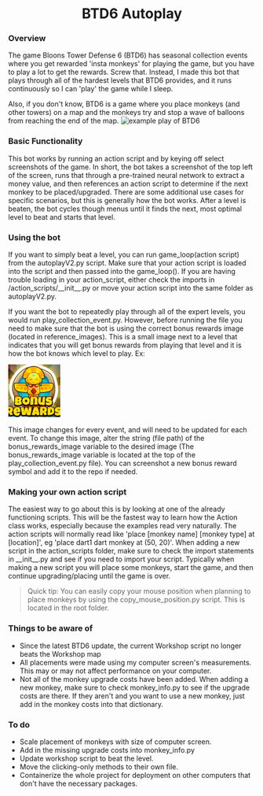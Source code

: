 <h1 align='center'> BTD6 Autoplay </h1>


### Overview
The game Bloons Tower Defense 6 (BTD6) has seasonal collection events where you get rewarded 'insta monkeys' for playing the game, but you have to play a lot to get the rewards. Screw that. Instead, I made this bot that plays through all of the hardest levels that BTD6 provides, and it runs continuously so I can 'play' the game while I sleep.

Also, if you don't know, BTD6 is a game where you place monkeys (and other towers) on a map and the monkeys try and stop a wave of balloons from reaching the end of the map. ![example play of BTD6](https://user-images.githubusercontent.com/56176262/151027387-73c97797-2bfb-4f7e-a7fa-c9a78a5ec9bf.png)

### Basic Functionality
This bot works by running an action script and by keying off select screenshots of the game. In short, the bot takes a screenshot of the top left of the screen, runs that through a pre-trained neural network to extract a money value, and then references an action script to determine if the next monkey to be placed/upgraded. There are some additional use cases for specific scenarios, but this is generally how the bot works. After a level is beaten, the bot cycles though menus until it finds the next, most optimal level to beat and starts that level.

### Using the bot
If you want to simply beat a level, you can run game_loop(action script) from the autoplayV2.py script. Make sure that your action script is loaded into the script and then passed into the game_loop(). If you are having trouble loading in your action_script, either check the imports in /action_scripts/\_\_init\_\_.py or move your action script into the same folder as autoplayV2.py. 

If you want the bot to repeatedly play through all of the expert levels, you would run play_collection_event.py. However, before running the file you need to make sure that the bot is using the correct bonus rewards image (located in reference_images). This is a small image next to a level that indicates that you will get bonus rewards from playing that level and it is how the bot knows which level to play. Ex:

![bonus rewards](/Autoplay/reference_images/bonus_rewards.png)

This image changes for every event, and will need to be updated for each event. To change this image, alter the string (file path) of the bonus_rewards_image variable to the desired image (The bonus_rewards_image variable is located at the top of the play_collection_event.py file). You can screenshot a new bonus reward symbol and add it to the repo if needed.
 
### Making your own action script
The easiest way to go about this is by looking at one of the already functioning scripts. This will be the fastest way to learn how the Action class works, especially because the examples read very naturally. The action scripts will normally read like 'place [monkey name] [monkey type] at [location]', eg 'place dart1 dart monkey at (50, 20)'. When adding a new script in the action_scripts folder, make sure to check the import statements in \_\_init\_\_.py and see if you need to import your script. Typically when making a new script you will place some monkeys, start the game, and then continue upgrading/placing until the game is over. 
>Quick tip: You can easily copy your mouse position when planning to place monkeys by using the copy_mouse_position.py script. This is located in the root folder.
 
### Things to be aware of
- Since the latest BTD6 update, the current Workshop script no longer beats the Workshop map
- All placements were made using my computer screen's measurements. This may or may not affect performance on your computer.
- Not all of the monkey upgrade costs have been added. When adding a new monkey, make sure to check monkey_info.py to see if the upgrade costs are there. If they aren't and you want to use a new monkey, just add in the monkey costs into that dictionary. 
 
### To do
- Scale placement of monkeys with size of computer screen.
- Add in the missing upgrade costs into monkey_info.py
- Update workshop script to beat the level.
- Move the clicking-only methods to their own file.
- Containerize the whole project for deployment on other computers that don't have the necessary packages.
